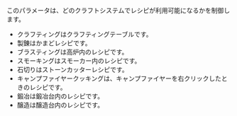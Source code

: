 このパラメータは、どのクラフトシステムでレシピが利用可能になるかを制御します。

* クラフティングはクラフティングテーブルです。
* 製錬はかまどレシピです。
* ブラスティングは高炉内のレシピです。
* スモーキングはスモーカー内のレシピです。
* 石切りはストーンカッターレシピです。
* キャンプファイヤークッキングは、キャンプファイヤーを右クリックしたときのレシピです。
* 鍛冶は鍛冶台内のレシピです。
* 醸造は醸造台内のレシピです。